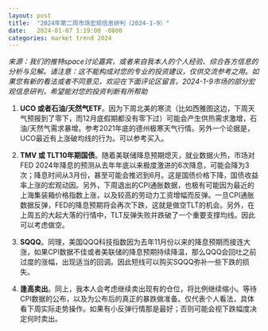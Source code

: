 ```yaml
---
layout: post
title:  "2024年第二周市场宏观信息研判（2024-1-9）"
date:   2024-01-07 1:19:00 -0800
categories: market trend 2024
---
```


*来源：我们的推特space讨论嘉宾，或者来自我本人的个人经验、综合各方信息的分析与见解。请注意：这不能构成对您的专业的投资建议，仅供交流参考之用。如果您有新的看法或者不同意见，欢迎在下面评论区留言。2024-1-9市场的部分宏观信息研判，希望能对您的投资判断有所帮助*

1. **UCO 或者石油/天然气ETF**。因为下周北美的寒流（比如西雅图这边，下周天气预报到了零下，而12月底假期都没有零下过）可能会产生供热需求激增，石油/天然气需求暴增。参考2021年底的德州极寒天气行情。另外一个论据是，UCO最近有上涨破均线的行为。可以参考买入。

2. **TMV 或 TLT10年期国债**。随着美联储降息预期熄灭，就业数据火热，市场对FED 2024年降息的预测从去年年底以来极度激进的6次降息，可能会降为3次；降息时间从3月份，甚至可能会推迟到6月。这是国债价格下降，国债收益率上涨的宏观动因。另外，下周退出的CPI通胀数据，也极有可能因为最近的上海集装箱价格指数上涨，以及较高的劳动力工资增幅而反弹。一旦CPI通胀数据反弹，FED的降息预期将会再次下跌，这就是做空TLT的机会。另外，在上周五的大起大落的行情中，TLT反弹失败并跌破了一个重要支撑均线。因此可以考虑做空。

3. **SQQQ**。同理，美国QQQ科技指数因为去年11月份以来的降息预期而接连大涨，如果CPI数据不佳或者美联储的降息预期持续降温，那么QQQ会回吐之前过度的涨幅，出现适当的回调。因此短线可以购买SQQQ弥补一些下跌的损失。

4. **逢高卖出**。同上，我本人会考虑继续卖出现有的仓位，将比例继续缩小。等待CPI数据的公布，以及为公布后的真正的暴跌做准备。仅代表个人看法，具体看下周实际走势操作。如果有小反弹行情那是最好；否则可能会视下跌幅度决定何时卖出。
